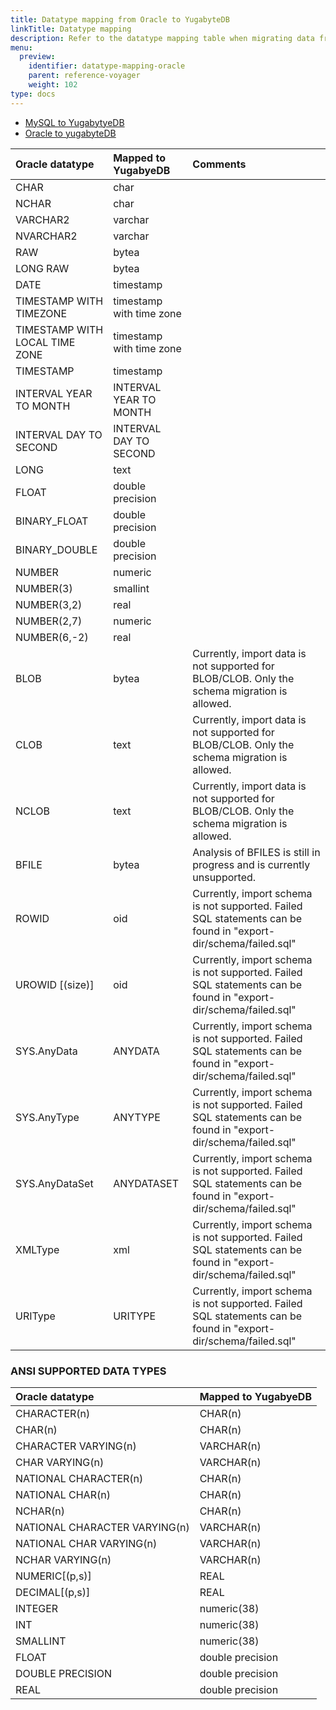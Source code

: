 ```yaml
---
title: Datatype mapping from Oracle to YugabyteDB
linkTitle: Datatype mapping
description: Refer to the datatype mapping table when migrating data from Oracle to YugabyuteDB using YugabyteDB Voyager.
menu:
  preview:
    identifier: datatype-mapping-oracle
    parent: reference-voyager
    weight: 102
type: docs
---
```


<ul class="nav nav-tabs-alt nav-tabs-yb">
  <li>
    <a href="../datatype-mapping-mysql/" class="nav-link">
      MySQL to YugabytyeDB
    </a>
  </li>
  <li class="active">
    <a href="../datatype-mapping-oracle/" class="nav-link">
      Oracle to yugabyteDB
    </a>
  </li>
</ul>

| Oracle datatype | Mapped to YugabyeDB | Comments |
| :-------------- | :------------------ | :------- |
| CHAR | char |
| NCHAR | char |
| VARCHAR2 | varchar |
| NVARCHAR2 | varchar |
| RAW | bytea |
| LONG RAW | bytea |
| DATE | timestamp |
| TIMESTAMP WITH TIMEZONE | timestamp with time zone |
| TIMESTAMP WITH LOCAL TIME ZONE | timestamp with time zone |
| TIMESTAMP | timestamp |
| INTERVAL YEAR TO MONTH | INTERVAL YEAR TO MONTH |
| INTERVAL DAY TO SECOND | INTERVAL DAY TO SECOND |
| LONG | text |
| FLOAT | double precision |
| BINARY_FLOAT | double precision |
| BINARY_DOUBLE | double precision |
| NUMBER | numeric |
| NUMBER(3) | smallint |
| NUMBER(3,2) | real |
| NUMBER(2,7) | numeric |
| NUMBER(6,-2) | real |
| BLOB | bytea | Currently, import data is not supported for BLOB/CLOB. Only the schema migration is allowed. |
| CLOB | text | Currently, import data is not supported for BLOB/CLOB. Only the schema migration is allowed. |
| NCLOB | text | Currently, import data is not supported for BLOB/CLOB. Only the schema migration is allowed. |
| BFILE | bytea | Analysis of BFILES is still in progress and is currently unsupported. |
| ROWID | oid | Currently, import schema is not supported. Failed SQL statements can be found in "export-dir/schema/failed.sql" |
| UROWID [(size)] | oid | Currently, import schema is not supported. Failed SQL statements can be found in "export-dir/schema/failed.sql" |
| SYS.AnyData | ANYDATA | Currently, import schema is not supported. Failed SQL statements can be found in "export-dir/schema/failed.sql" |
| SYS.AnyType | ANYTYPE | Currently, import schema is not supported. Failed SQL statements can be found in "export-dir/schema/failed.sql" |
| SYS.AnyDataSet | ANYDATASET | Currently, import schema is not supported. Failed SQL statements can be found in "export-dir/schema/failed.sql" |
| XMLType | xml | Currently, import schema is not supported. Failed SQL statements can be found in "export-dir/schema/failed.sql" |
| URIType | URITYPE | Currently, import schema is not supported. Failed SQL statements can be found in "export-dir/schema/failed.sql" |

### ANSI SUPPORTED DATA TYPES

| Oracle datatype | Mapped to YugabyeDB |
| :-------------- | :------------------ |
| CHARACTER(n) | CHAR(n) |
| CHAR(n) | CHAR(n) |
| CHARACTER VARYING(n) | VARCHAR(n) |
| CHAR VARYING(n) | VARCHAR(n) |
| NATIONAL CHARACTER(n) | CHAR(n) |
| NATIONAL CHAR(n) | CHAR(n) |
| NCHAR(n) | CHAR(n) |
| NATIONAL CHARACTER VARYING(n) | VARCHAR(n) |
| NATIONAL CHAR VARYING(n) | VARCHAR(n) |
| NCHAR VARYING(n) | VARCHAR(n) |
| NUMERIC[(p,s)] | REAL |
| DECIMAL[(p,s)] | REAL |
| INTEGER | numeric(38) |
| INT | numeric(38) |
| SMALLINT | numeric(38) |
| FLOAT | double precision |
| DOUBLE PRECISION | double precision |
| REAL | double precision |
